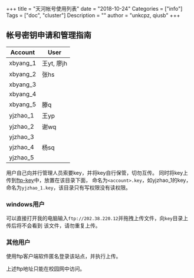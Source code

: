 +++
title = "天河帐号使用列表"
date = "2018-10-24"
Categories = ["info"]
Tags = ["doc", "cluster"]
Description = ""
author = "unkcpz, qiusb"
+++

## 帐号密钥申请和管理指南

| Account  | User       |
|----------|------------|
| xbyang_1 | 王yt, 廖jh |
| xbyang_2 | 张hs       |
| xbyang_3 |            |
| xbyang_4 |            |
| xbyang_5 | 滕q        |
| yjzhao_1 | 王yp       |
| yjzhao_2 | 谢wq       |
| yjzhao_3 |            |
| yjzhao_4 | 杨sq       |
| yjzhao_5 |            |

用户自己向并行管理人员索要key，并将key自行保管，切勿互传。
同时将key上传到[ftp-key](ftp://202.38.220.12/key)中，放置在该目录下面，
命名为`<account>.key`，如yjzhao_1的key，
命名为`yjzhao_1.key`，该目录只有写权限没有读权限。

### windows用户
可以直接打开我的电脑输入`ftp://202.38.220.12`并拖拽上传文件，向`key`目录上传后将不会看到
该文件，请勿重复上传。

### 其他用户
使用ftp客户端软件匿名登录该站点，并执行上传。

上述ftp地址只能在校园网中访问。
